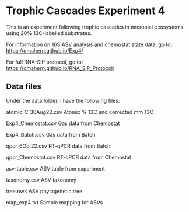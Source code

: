 # Trophic Cascades Experiment 4

This is an experiment following trophic cascades in microbial ecosystems using 20% 13C-labelled substrates. 

For information on 16S ASV analysis and chemostat state data, go to: 
https://omahern.github.io/Exp4/

For full RNA-SIP protocol, go to:
https://omahern.github.io/RNA_SIP_Protocol/

## Data files

Under the data folder, I have the following files:

atomic_C_30Aug22.csv	Atomic % 13C and corrected mm 13C 

Exp4_Chemostat.csv	Gas data from Chemostat

Exp4_Batch.csv		Gas data from Batch 

qpcr_6Oct22.csv		RT-qPCR data from Batch 

qpcr_Chemostat.csv	RT-qPCR data from Chemostat

asv-table.csv		ASV table from experiment

taxonomy.csv		ASV taxonomy

tree.nwk		ASV phylogenetic tree

map_exp4.txt		Sample mapping for ASVs 
